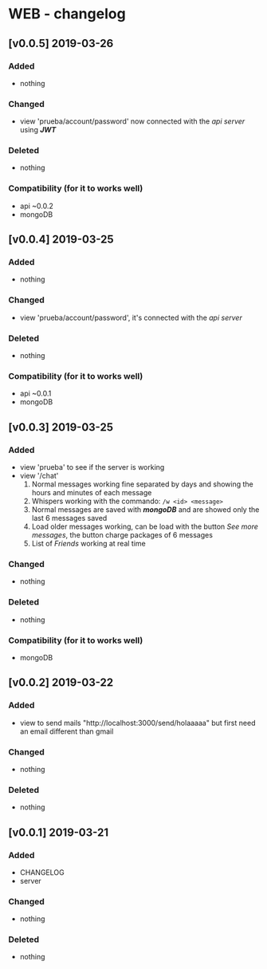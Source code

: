 # WEB - changelog

## [v0.0.5] 2019-03-26

### Added

-   nothing

### Changed

-   view 'prueba/account/password' now connected with the _api server_ using **_JWT_**

### Deleted

-   nothing

### Compatibility (for it to works well)

-   api ~0.0.2
-   mongoDB


## [v0.0.4] 2019-03-25

### Added

-   nothing

### Changed

-   view 'prueba/account/password', it's connected with the _api server_

### Deleted

-   nothing

### Compatibility (for it to works well)

-   api ~0.0.1
-   mongoDB


## [v0.0.3] 2019-03-25

### Added

-   view 'prueba' to see if the server is working
-   view '/chat'
    1. Normal messages working fine separated by days and showing the hours and minutes of each message
    2. Whispers working with the commando: ``` /w <id> <message> ```
    3. Normal messages are saved with **_mongoDB_** and are showed only the last 6 messages saved
    4. Load older messages working, can be load with the button *See more messages*, the button charge packages of 6 messages
    5. List of *Friends* working at real time

### Changed

-   nothing

### Deleted

-   nothing

### Compatibility (for it to works well)

-   mongoDB


## [v0.0.2] 2019-03-22

### Added

-   view to send mails "http://localhost:3000/send/holaaaaa" but first need an email different than gmail

### Changed

-   nothing

### Deleted

-   nothing


## [v0.0.1] 2019-03-21

### Added

-   CHANGELOG
-   server

### Changed

-   nothing

### Deleted

-   nothing